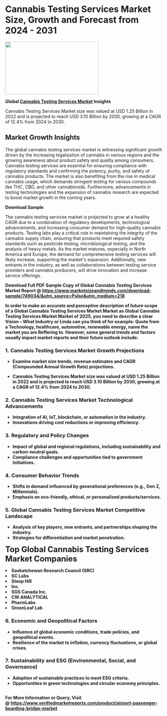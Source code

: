 <H1>Cannabis Testing Services Market Size, Growth and Forecast from 2024 - 2031</H1><img class="aligncenter size-medium wp-image-584254" src="https://thirdeyenews.in/wp-content/uploads/2024/09/Global-Market-Research-300x168.jpeg" alt="" width="300" height="168" /><p><strong>Global&nbsp;<a href="https://www.marketsizeandtrends.com/download-sample/749034/&amp;utm_source=Pulse&amp;utm_medium=218">Cannabis Testing Services Market</a> Insights</strong></p><p>Cannabis Testing Services Market size was valued at USD 1.25 Billion in 2022 and is projected to reach USD 3.10 Billion by 2030, growing at a CAGR of 12.4% from 2024 to 2030.</p><p><h2>Market Growth Insights</h2> <p>The global cannabis testing services market is witnessing significant growth driven by the increasing legalization of cannabis in various regions and the growing awareness about product safety and quality among consumers. Cannabis testing services are essential for ensuring compliance with regulatory standards and confirming the potency, purity, and safety of cannabis products. The market is also benefiting from the rise in medical cannabis usage, which demands stringent testing for various compounds like THC, CBD, and other cannabinoids. Furthermore, advancements in testing technologies and the expansion of cannabis research are expected to boost market growth in the coming years.</p> <p><strong>Download Sample</strong></p> <p>The cannabis testing services market is projected to grow at a healthy CAGR due to a combination of regulatory developments, technological advancements, and increasing consumer demand for high-quality cannabis products. Testing labs play a critical role in maintaining the integrity of the cannabis supply chain, ensuring that products meet required safety standards such as pesticide testing, microbiological testing, and the analysis of heavy metals. As the market matures, especially in North America and Europe, the demand for comprehensive testing services will likely increase, supporting the market's expansion. Additionally, new entrants in the industry, as well as collaborations between testing service providers and cannabis producers, will drive innovation and increase service offerings. <p><strong></p><p><span class=""><strong>Download Full PDF Sample Copy of Global Cannabis Testing Services Market Report</strong> @ <a href="https://www.marketsizeandtrends.com/download-sample/749034/&amp;utm_source=Pulse&amp;utm_medium=218" target="_blank">https://www.marketsizeandtrends.com/download-sample/749034/&amp;utm_source=Pulse&amp;utm_medium=218</a></span></p><p>In order to make an accurate and perceptive description of future scope of a Global&nbsp;Cannabis Testing Services Market Market as Global&nbsp;Cannabis Testing Services Market Market of 2025, you need to describe a clear Vision &ndash; What Industry or Linda can you think of for example: Quote from a Technology, healthcare, automotive, renewable energy, name the market you are Reffering to. However, some general trends and factors usually impact market reports and their future outlook include:</p><h3>1.&nbsp;<strong>Cannabis Testing Services Market Growth Projections</strong></h3><ul><li>Examine market size trends, revenue estimates and CAGR (Compounded Annual Growth Rate) projections.</li><li><p>Cannabis Testing Services Market size was valued at USD 1.25 Billion in 2022 and is projected to reach USD 3.10 Billion by 2030, growing at a CAGR of 12.4% from 2024 to 2030.</p></li></ul><h3>2.&nbsp;<strong>Cannabis Testing Services Market Technological Advancements</strong></h3><ul><li>Integration of AI, IoT, blockchain, or automation in the industry.</li><li>Innovations driving cost reductions or improving efficiency.</li></ul><h3>3.&nbsp;<strong>Regulatory and Policy Changes</strong></h3><ul><li>Impact of global and regional regulations, including sustainability and carbon-neutral goals.</li><li>Compliance challenges and opportunities tied to government initiatives.</li></ul><h3>4.&nbsp;<strong>Consumer Behavior Trends</strong></h3><ul><li>Shifts in demand influenced by generational preferences (e.g., Gen Z, Millennials).</li><li>Emphasis on eco-friendly, ethical, or personalized products/services.</li></ul><h3>5.&nbsp;<strong>Global Cannabis Testing Services Market Competitive Landscape</strong></h3><ul><li>Analysis of key players, new entrants, and partnerships shaping the industry.</li><li>Strategies for differentiation and market penetration.</li></ul><p data-pm-slice="1 1 []"><span style="color: inherit; font-family: inherit; font-size: 25px;">Top Global Cannabis Testing Services Market Companies</span></p><div class="" data-test-id=""><p><li>Saskatchewan Research Council (SRC)</li><li> SC Labs</li><li> Steep Hill</li><li> Inc.</li><li> SGS Canada Inc.</li><li> CW ANALYTICAL</li><li> PharmLabs</li><li> GreenLeaf Lab</li></p></div><h3>6.&nbsp;<strong>Economic and Geopolitical Factors</strong></h3><ul><li>Influence of global economic conditions, trade policies, and geopolitical events.</li><li>Resilience of the market to inflation, currency fluctuations, or global crises.</li></ul><h3>7.&nbsp;<strong>Sustainability and ESG (Environmental, Social, and Governance)</strong></h3><ul><li>Adoption of sustainable practices to meet ESG criteria.</li><li>Opportunities in green technologies and circular economy principles.</li></ul><h2><strong style="font-size: 14px;">For More Information or Query, Visit @&nbsp;</strong><a style="background-color: #ffffff; font-size: 14px;" href="https://www.marketsizeandtrends.com/report/cannabis-testing-services-market/" target="_blank">https://www.verifiedmarketreports.com/product/airport-passenger-boarding-bridge-market</a></h2>
